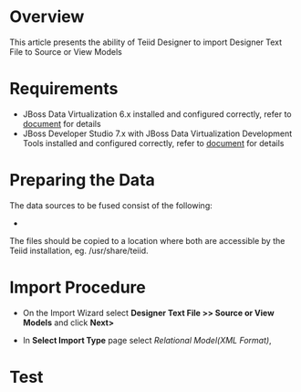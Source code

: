 # Overview

This article presents the ability of Teiid Designer to import Designer Text File to Source or View Models


# Requirements

* JBoss Data Virtualization 6.x installed and configured correctly, refer to [document](../installation/jdv-installation.md) for details
* JBoss Developer Studio 7.x with JBoss Data Virtualization Development Tools installed and configured correctly, refer to [document](../installation/jdv-installation.md) for details


# Preparing the Data

The data sources to be fused consist of the following:

* []()

The files should be copied to a location where both are accessible by the Teiid installation, eg. /usr/share/teiid.


# Import Procedure 

* On the Import Wizard select **Designer Text File >> Source or View Models** and click **Next>**

* In **Select Import Type** page select *Relational Model(XML Format)*, 


# Test
